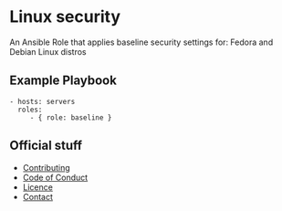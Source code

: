 Linux security
=========

An Ansible Role that applies baseline security settings for: Fedora and Debian Linux distros


Example Playbook
----------------

    - hosts: servers
      roles:
         - { role: baseline }




## Official stuff

- [Contributing](https://github.com/mesoform/documentation/blob/main/CONTRIBUTING.md)
- [Code of Conduct](https://github.com/mesoform/documentation/blob/main/CODE_OF_CONDUCT.md)
- [Licence](https://github.com/mesoform/linux-security/blob/main/LICENSE)
- [Contact](https://mesoform.com/contact)